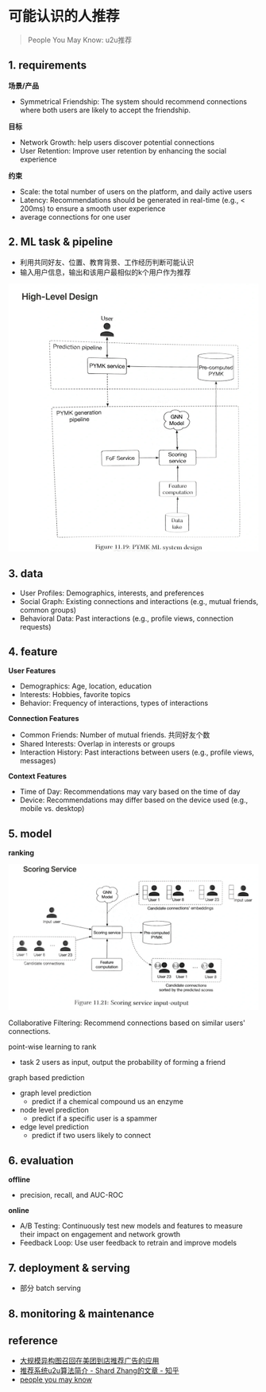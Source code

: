 # 可能认识的人推荐

> People You May Know: u2u推荐

## 1. requirements

**场景/产品**

- Symmetrical Friendship: The system should recommend connections where both users are likely to accept the friendship.

**目标**

- Network Growth: help users discover potential connections
- User Retention: Improve user retention by enhancing the social experience

**约束**

- Scale: the total number of users on the platform, and daily active users
- Latency: Recommendations should be generated in real-time (e.g., < 200ms) to ensure a smooth user experience
- average connections for one user

## 2. ML task & pipeline

- 利用共同好友、位置、教育背景、工作经历判断可能认识
- 输入用户信息，输出和该用户最相似的k个用户作为推荐

![](../../.github/assets/03ml-friend-pipe.png)

## 3. data

- User Profiles: Demographics, interests, and preferences
- Social Graph: Existing connections and interactions (e.g., mutual friends, common groups)
- Behavioral Data: Past interactions (e.g., profile views, connection requests)

## 4. feature

**User Features**

- Demographics: Age, location, education
- Interests: Hobbies, favorite topics
- Behavior: Frequency of interactions, types of interactions

**Connection Features**

- Common Friends: Number of mutual friends. 共同好友个数
- Shared Interests: Overlap in interests or groups
- Interaction History: Past interactions between users (e.g., profile views, messages)

**Context Features**

- Time of Day: Recommendations may vary based on the time of day
- Device: Recommendations may differ based on the device used (e.g., mobile vs. desktop)

## 5. model

**ranking**

![](../../.github/assets/03ml-friend-rank.png)

Collaborative Filtering: Recommend connections based on similar users' connections.

point-wise learning to rank

- task 2 users as input, output the probability of forming a friend

graph based prediction

- graph level prediction
  - predict if a chemical compound us an enzyme
- node level prediction
  - predict if a specific user is a spammer
- edge level prediction
  - predict if two users likely to connect

## 6. evaluation

**offline**

- precision, recall, and AUC-ROC

**online**

- A/B Testing: Continuously test new models and features to measure their impact on engagement and network growth
- Feedback Loop: Use user feedback to retrain and improve models

## 7. deployment & serving

- 部分 batch serving

## 8. monitoring & maintenance

## reference

- [大规模异构图召回在美团到店推荐广告的应用](https://tech.meituan.com/2022/11/24/application-of-large-scale-heterogeneous-graph-in-meituan-recommended-ads.html)
- [推荐系统u2u算法简介 - Shard Zhang的文章 - 知乎](https://zhuanlan.zhihu.com/p/665867589)
- [people you may know](https://webupon.com/blog/linkedin-people-you-may-know-algorithm/)
